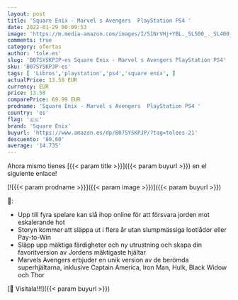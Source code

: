 ```yaml
---
layout: post
title: 'Square Enix - Marvel s Avengers  PlayStation PS4 '
date: 2022-01-29 00:09:53
image: 'https://m.media-amazon.com/images/I/51NrVHj+YBL._SL500_._SL400_.jpg'
comments: true
category: ofertas
author: 'tole.es'
slug: 'B07SYSKPJP-es Square Enix - Marvel s Avengers PlayStation PS4'
sku: 'B07SYSKPJP-es'
tags: [ 'Libros','playstation','ps4','square enix', ]
actualPrice: 13.58 EUR
currency: EUR
price: 13.58
comparePrice: 69.99 EUR
prodname: 'Square Enix - Marvel s Avengers  PlayStation PS4 '
country: 'es'
flag: '🇪🇸'
brand: 'Square Enix'
buyurl: 'https://www.amazon.es/dp/B07SYSKPJP/?tag=tolees-21'
descuento: '80.60'
average: '14.735'
---
```


Ahora mismo tienes [{{< param title >}}]({{< param buyurl >}}) en el siguiente enlace!

[![{{< param prodname >}}]({{< param image >}})]({{< param buyurl >}})

🔎:

- Upp till fyra spelare kan slå ihop online för att försvara jorden mot eskalerande hot
- Storyn kommer att släppa ut i flera år utan slumpmässiga lootlådor eller Pay-to-Win
- Släpp upp mäktiga färdigheter och ny utrustning och skapa din favoritversion av Jordens mäktigaste hjältar
- Marvels Avengers erbjuder en unik version av de berömda superhjältarna, inklusive Captain America, Iron Man, Hulk, Black Widow och Thor

[🛒 Visítala!!!]({{< param buyurl >}})

